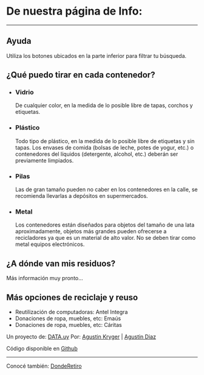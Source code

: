 # De nuestra página de Info:
***
## Ayuda
Utiliza los botones ubicados en la parte inferior para filtrar tu búsqueda.

## ¿Qué puedo tirar en cada contenedor?

* 
  ### Vidrio
  De cualquier color, en la medida de lo posible libre de tapas, corchos y etiquetas.

*
  ### Plástico
  Todo tipo de plástico, en la medida de lo posible libre de etiquetas y sin tapas. Los envases de comida (bolsas de leche, potes de yogur, etc.) o contenedores del líquidos (detergente, alcohol, etc.) deberán ser previamente limpiados.

*
  ### Pilas
  Las de gran tamaño pueden no caber en los contenedores en la calle, se recomienda llevarlas a depósitos en supermercados.

*
  ### Metal
  Los contenedores están diseñados para objetos del tamaño de una lata aproximadamente, objetos más grandes pueden ofrecerse a recicladores ya que es un material de alto valor. No se deben tirar como metal equipos electrónicos.

## ¿A dónde van mis residuos?
Más información muy pronto...

## Más opciones de reciclaje y reuso
* Reutilización de computadoras: Antel Integra
* Donaciones de ropa, muebles, etc: Emaús
* Donaciones de ropa, muebles, etc: Cáritas

Un proyecto de: [DATA.uy](http://www.datauy.org/)
Por: [Agustin Kryger](https://twitter.com/agustinkry) | [Agustin Diaz](https://twitter.com/hiroagustin)

Código disponible en [Github](https://github.com/HiroAgustin/DondeReciclo "DondeReciclo")

***
Conocé también: [DondeRetiro](http://donderetiro.uy/)
